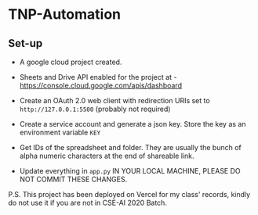 # TNP-Automation

## Set-up

 - A google cloud project created.

 - Sheets and Drive API enabled for the project at - https://console.cloud.google.com/apis/dashboard

 - Create an OAuth 2.0 web client with redirection URIs set to `http://127.0.0.1:5500` (probably not required)

 - Create a service account and generate a json key. Store the key as an environment variable `KEY`
 
 - Get IDs of the spreadsheet and folder. They are usually the bunch of alpha numeric characters at the end of shareable link.
 
 - Update everything in `app.py` IN YOUR LOCAL MACHINE, PLEASE DO NOT COMMIT THESE CHANGES.
 
 P.S. This project has been deployed on Vercel for my class' records, kindly do not use it if you are not in CSE-AI 2020 Batch.
 
